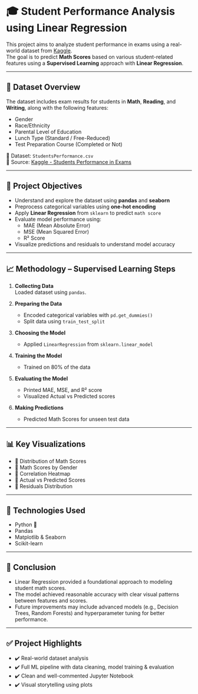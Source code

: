 # 🎓 Student Performance Analysis using Linear Regression

This project aims to analyze student performance in exams using a real-world dataset from [Kaggle](https://www.kaggle.com/datasets/spscientist/students-performance-in-exams).  
The goal is to predict **Math Scores** based on various student-related features using a **Supervised Learning** approach with **Linear Regression**.

---

## 📌 Dataset Overview

The dataset includes exam results for students in **Math**, **Reading**, and **Writing**, along with the following features:

- Gender
- Race/Ethnicity
- Parental Level of Education
- Lunch Type (Standard / Free-Reduced)
- Test Preparation Course (Completed or Not)

📂 Dataset: `StudentsPerformance.csv`  
🔗 Source: [Kaggle - Students Performance in Exams](https://www.kaggle.com/datasets/spscientist/students-performance-in-exams)

---

## 🧠 Project Objectives

- Understand and explore the dataset using **pandas** and **seaborn**
- Preprocess categorical variables using **one-hot encoding**
- Apply **Linear Regression** from `sklearn` to predict `math score`
- Evaluate model performance using:
  - MAE (Mean Absolute Error)
  - MSE (Mean Squared Error)
  - R² Score
- Visualize predictions and residuals to understand model accuracy

---

## 📈 Methodology – Supervised Learning Steps

1. **Collecting Data**  
   Loaded dataset using `pandas`.

2. **Preparing the Data**  
   - Encoded categorical variables with `pd.get_dummies()`
   - Split data using `train_test_split`

3. **Choosing the Model**  
   - Applied `LinearRegression` from `sklearn.linear_model`

4. **Training the Model**  
   - Trained on 80% of the data

5. **Evaluating the Model**  
   - Printed MAE, MSE, and R² score
   - Visualized Actual vs Predicted scores

6. **Making Predictions**  
   - Predicted Math Scores for unseen test data

---

## 📊 Key Visualizations

- 📌 Distribution of Math Scores  
- 📌 Math Scores by Gender  
- 📌 Correlation Heatmap  
- 📌 Actual vs Predicted Scores  
- 📌 Residuals Distribution

---

## 🧪 Technologies Used

- Python 🐍
- Pandas
- Matplotlib & Seaborn
- Scikit-learn

---

## 📌 Conclusion

- Linear Regression provided a foundational approach to modeling student math scores.
- The model achieved reasonable accuracy with clear visual patterns between features and scores.
- Future improvements may include advanced models (e.g., Decision Trees, Random Forests) and hyperparameter tuning for better performance.

---

## ✅ Project Highlights

- ✔️ Real-world dataset analysis
- ✔️ Full ML pipeline with data cleaning, model training & evaluation
- ✔️ Clean and well-commented Jupyter Notebook
- ✔️ Visual storytelling using plots



